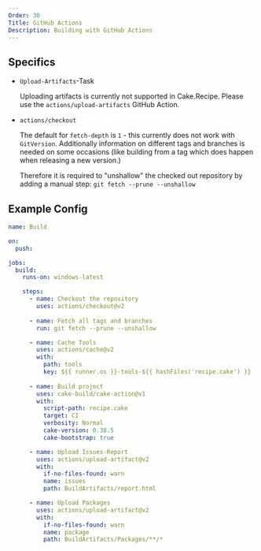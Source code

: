 ```yaml
---
Order: 30
Title: GitHub Actions
Description: Building with GitHub Actions
---
```


## Specifics

* `Upload-Artifacts`-Task

  Uploading artifacts is currently not supported in Cake.Recipe. Please use the `actions/upload-artifacts` GitHub Action.

* `actions/checkout`

  The default for `fetch-depth` is `1` - this currently does not work with `GitVersion`. 
  Additionally information on different tags and branches is needed on some occasions 
  (like building from a tag which does happen when releasing a new version.)

  Therefore it is required to "unshallow" the checked out repository by adding a manual 
  step: `git fetch --prune --unshallow`

## Example Config

```yaml
name: Build

on:
  push:

jobs:
  build:
    runs-on: windows-latest

    steps:
      - name: Checkout the repository 
        uses: actions/checkout@v2
      
      - name: Fetch all tags and branches
        run: git fetch --prune --unshallow

      - name: Cache Tools
        uses: actions/cache@v2
        with:
          path: tools
          key: ${{ runner.os }}-tools-${{ hashFiles('recipe.cake') }}
      
      - name: Build project
        uses: cake-build/cake-action@v1
        with:
          script-path: recipe.cake
          target: CI
          verbosity: Normal
          cake-version: 0.38.5
          cake-bootstrap: true

      - name: Upload Issues-Report
        uses: actions/upload-artifact@v2
        with:
          if-no-files-found: warn
          name: issues
          path: BuildArtifacts/report.html

      - name: Upload Packages
        uses: actions/upload-artifact@v2
        with:
          if-no-files-found: warn
          name: package
          path: BuildArtifacts/Packages/**/*
```
